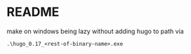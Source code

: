 README
====


make on windows being lazy without adding hugo to path via

```
.\hugo_0.17_<rest-of-binary-name>.exe
```
